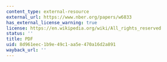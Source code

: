 ```yaml
---
content_type: external-resource
external_url: https://www.nber.org/papers/w6833
has_external_license_warning: true
license: https://en.wikipedia.org/wiki/All_rights_reserved
status: ''
title: PDF
uid: 8d961eec-1b9e-49c1-aa5e-470a16d2a891
wayback_url: ''
---
```

